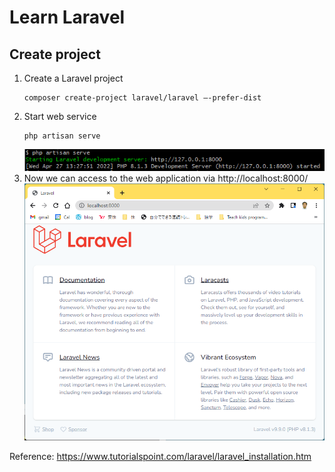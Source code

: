 # Learn Laravel

## Create project

1. Create a Laravel project
    ```shell
    composer create-project laravel/laravel –-prefer-dist
    ```
2. Start web service
    ```shell
    php artisan serve
    ```
    ![Top page](images/setupLaravel/artisanServe.png)
3. Now we can access to the web application via http://localhost:8000/
    ![Top page](images/setupLaravel/localhost.png)

Reference: https://www.tutorialspoint.com/laravel/laravel_installation.htm
